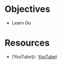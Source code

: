 # Objectives
- Learn Go

# Resources
- [YouTube](- [YouTube](https://www.youtube.com/@MarioCarrion))